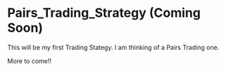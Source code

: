 # Pairs_Trading_Strategy (Coming Soon) 

This will be my first Trading Stategy. I am thinking of a Pairs Trading one. 

More to come!!
